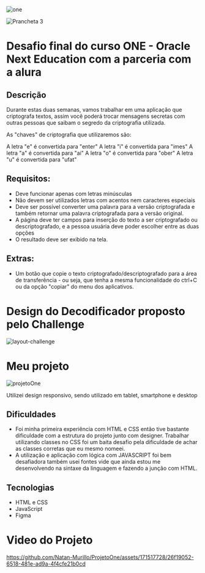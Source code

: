 
![one](https://github.com/Natan-Murillo/ProjetoOne/assets/171517728/21febf8f-f844-4d6c-85fe-e196331c372a) 

![Prancheta 3](https://github.com/Natan-Murillo/ProjetoOne/assets/171517728/c37c4f0c-f648-40c0-b546-5c1189b9f3ee)


<h1>Desafio final do curso ONE - Oracle Next Education com a parceria com a alura</h2>



<h2>Descrição</h2>

Durante estas duas semanas, vamos trabalhar em uma aplicação que criptografa textos, assim você poderá trocar mensagens secretas com outras pessoas que saibam o segredo da criptografia utilizada.

As "chaves" de criptografia que utilizaremos são:

A letra "e" é convertida para "enter"
A letra "i" é convertida para "imes"
A letra "a" é convertida para "ai"
A letra "o" é convertida para "ober"
A letra "u" é convertida para "ufat"

<h2>Requisitos:</h2>
<ul>
  <li>Deve funcionar apenas com letras minúsculas</li>
  <li>Não devem ser utilizados letras com acentos nem caracteres especiais</li>
  <li>Deve ser possível converter uma palavra para a versão criptografada e também retornar uma palavra criptografada para a versão original.</li>
  <li>A página deve ter campos para inserção do texto a ser criptografado ou descriptografado, e a pessoa usuária deve poder escolher entre as duas opções</li>
  <li>O resultado deve ser exibido na tela.</li>
</ul>

<h2>Extras:</h2>
<ul>
  <li>Um botão que copie o texto criptografado/descriptografado para a área de transferência - ou seja, que tenha a mesma funcionalidade do ctrl+C ou da opção "copiar" do menu dos aplicativos.</li>
</ul>


<h1> Design do Decodificador proposto pelo Challenge</h1>

![layout-challenge](https://github.com/Natan-Murillo/ProjetoOne/assets/171517728/dee5cc44-ab80-4109-9193-30d487d140ee)

<h1> Meu projeto </h1>

![projetoOne](https://github.com/Natan-Murillo/ProjetoOne/assets/171517728/a948dd4e-e6f5-4f54-8aec-33893529a257)

<p>Utilizei design responsivo, sendo utilizado em tablet, smartphone e desktop</p>


<h2> Dificuldades </h2>

<ul>
  <li>Foi minha primeira experiência com HTML e CSS então tive bastante dificuldade com a estrutura do projeto junto com designer. Trabalhar utilizando classes no CSS foi um baita desafio pela dificuldade de achar as classes corretas que eu mesmo nomeei.</li>
  <li>A utilização e aplicação com lógica com JAVASCRIPT foi bem desafiadora também usei fontes vide que ainda estou me desenvolvendo na sintaxe da linguagem e fazendo a junção com HTML.</li>
</ul>

<h2>Tecnologias</h2>
<ul>
  <li>HTML e CSS</li>
  <li>JavaScript</li>
  <li>Figma</li>
</ul>

<h1>Video do Projeto</h1>


https://github.com/Natan-Murillo/ProjetoOne/assets/171517728/26f19052-6518-481e-ad9a-4f4cfe21b0cd

